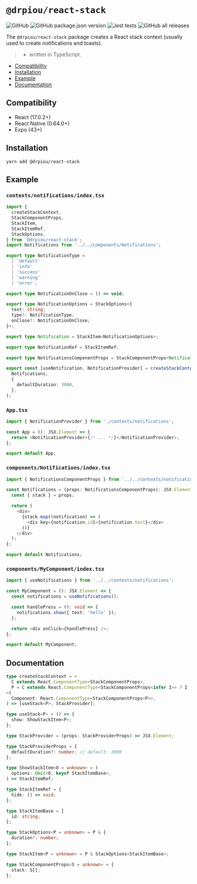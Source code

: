 # `@drpiou/react-stack`

![GitHub](https://img.shields.io/github/license/drpiou/react-stack)
![GitHub package.json version](https://img.shields.io/github/package-json/v/drpiou/react-stack)
![Jest tests](https://img.shields.io/badge/stage-experimental-important)
![GitHub all releases](https://img.shields.io/github/downloads/drpiou/react-stack/total)

The `@drpiou/react-stack` package creates a React stack context (usually used to create notifications and toasts).

> - written in TypeScript.

<!--ts-->

- [Compatibility](#compatibility)
- [Installation](#installation)
- [Example](#example)
- [Documentation](#documentation)

<!--te-->

## Compatibility

- React (17.0.2+)
- React Native (0.64.0+)
- Expo (43+)

## Installation

```shell
yarn add @drpiou/react-stack
```

## Example

### `contexts/notifications/index.tsx`

```typescript jsx
import {
  createStackContext,
  StackComponentProps,
  StackItem,
  StackItemRef,
  StackOptions,
} from '@drpiou/react-stack';
import Notifications from '../../components/Notifications';

export type NotificationType =
  | 'default'
  | 'info'
  | 'success'
  | 'warning'
  | 'error';

export type NotificationOnClose = () => void;

export type NotificationOptions = StackOptions<{
  text: string;
  type?: NotificationType;
  onClose?: NotificationOnClose;
}>;

export type Notification = StackItem<NotificationOptions>;

export type NotificationRef = StackItemRef;

export type NotificationsComponentProps = StackComponentProps<Notification>;

export const [useNotification, NotificationProvider] = createStackContext(
  Notifications,
  {
    defaultDuration: 3000,
  },
);
```

### `App.tsx`

```typescript jsx
import { NotificationProvider } from './contexts/notifications';

const App = (): JSX.Element => {
  return <NotificationProvider>{/* ... */}</NotificationProvider>;
};

export default App;
```

### `components/Notifications/index.tsx`

```typescript jsx
import { NotificationsComponentProps } from '../../contexts/notifications';

const Notifications = (props: NotificationsComponentProps): JSX.Element => {
  const { stack } = props;

  return (
    <div>
      {stack.map((notification) => (
        <div key={notification.id}>{notification.text}</div>
      ))}
    </div>
  );
};

export default Notifications;
```

### `components/MyComponent/index.tsx`

```typescript jsx
import { useNotifications } from '../../contexts/notifications';

const MyComponent = (): JSX.Element => {
  const notifications = useNotifications();

  const handlePress = (): void => {
    notifications.show({ text: 'hello' });
  };

  return <div onClick={handlePress} />;
};

export default MyComponent;
```

## Documentation

```typescript
type createStackContext = <
  C extends React.ComponentType<StackComponentProps>,
  P = C extends React.ComponentType<StackComponentProps<infer I>> ? I : never,
>(
  Component: React.ComponentType<StackComponentProps<P>>,
) => [useStack<P>, StackProvider];

type useStack<P> = () => {
  show: ShowStackItem<P>;
};

type StackProvider = (props: StackProviderProps) => JSX.Element;

type StackProviderProps = {
  defaultDuration?: number; // default: 3000
};

type ShowStackItem<O = unknown> = (
  options: Omit<O, keyof StackItemBase>,
) => StackItemRef;

type StackItemRef = {
  hide: () => void;
};

type StackItemBase = {
  id: string;
};

type StackOptions<P = unknown> = P & {
  duration?: number;
};

type StackItem<P = unknown> = P & StackOptions<StackItemBase>;

type StackComponentProps<S = unknown> = {
  stack: S[];
};
```
